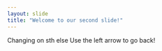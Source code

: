 ```yaml
---
layout: slide
title: "Welcome to our second slide!"
---
```

Changing on sth else
Use the left arrow to go back!

